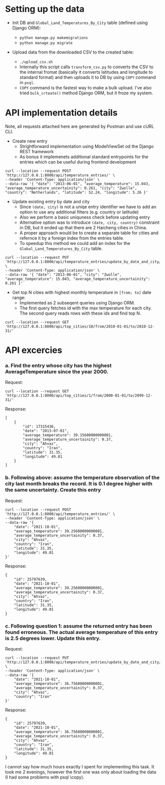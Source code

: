 # Setting up the data

* Init DB and `Global_Land_Temperatures_By_City` table (defined using Django ORM):
  * `python manage.py makemigrations`
  * `python manage.py migrate`

* Upload data from the downloaded CSV to the created table:
    * `./upload_csv.sh `
    * Internally this script calls `transform_csv.py` to converts the CSV to the internal fromat (basically it converts latitudes and longitude to standard format) and then uploads it to DB by using `COPY` command in `psql`.
    * `COPY` command is the fastest way to make a bulk upload. I've also tried `bulk_crteate()` method Django ORM, but it froze my system.

# API implementation details

Note, all requests attached here are generated by Postman and use cURL CLI.

* Create new entry
  * Strightforward implementation using ModelViewSet od the Django REST framework
  * As bonus it implemenets additional standard entrypoints for the entries which can be useful during frontend development
```
curl --location --request POST 'http://127.0.0.1:8000/api/temperature_entries/' \
--header 'Content-Type: application/json' \
--data-raw '{ "date": "2013-06-01", "average_temperature": 15.043, "average_temperature_uncertainity": 0.261, "city": "Zwolle", "country": "Netherlands", "latitude": 52.24, "longitude": 5.26 }'
```

* Update existing entry by date and city
  * Since `(date, city)` is not a uniqe entry identifier we have to add an option to use any additional filters (e.g. country or latitude)
  * Also we perform a basic uniquness check before updating entry
  * Alternative option was to introduce `(date, city, country)` constraint in DB, but it ended up that there are 2 Haicheng cities in China.
  * A proper approach would be to create a separate table for cities and refernce it by a foreign index from the entries table.
  * To speedup this method we could add an index for the `Global_Land_Temperatures_By_City` table.
```
curl --location --request PUT 'http://127.0.0.1:8000/api/temperature_entries/update_by_date_and_city/' \
--header 'Content-Type: application/json' \
--data-raw '{ "date": "2013-06-01", "city": "Zwolle",  "average_temperature": 15.043, "average_temperature_uncertainity": 0.261 }'
```

* Get top N cities with highest monthly temperature in `[from; to]` date range:
  * Implemented as 2 subseqent queries using Django ORM.
  * The first query fetches id with the max temperature for each city. The second query reads rows with these ids and find top N.
```
curl --location --request GET 'http://127.0.0.1:8000/api/top_cities/10/from/2010-01-01/to/2010-12-31/'
```

# API excercies

### a. Find the entry whose city has the highest AverageTemperature since the year 2000.

Request: 
```
curl --location --request GET 'http://127.0.0.1:8000/api/top_cities/1/from/2000-01-01/to/2099-12-31/'
```

Response: 
```
[
    {
        "id": 17315436,
        "date": "2013-07-01",
        "average_temperature": 39.15600000000001,
        "average_temperature_uncertainity": 0.37,
        "city": "Ahvaz",
        "country": "Iran",
        "latitude": 31.35,
        "longitude": 49.01
    }
]
```

### b. Following above: assume the temperature observation of the city last month breaks the record. It is 0.1 degree higher with the same uncertainty. Create this entry

Request:
```
curl --location --request POST 'http://127.0.0.1:8000/api/temperature_entries/' \
--header 'Content-Type: application/json' \
--data-raw '{
    "date": "2021-10-01",
    "average_temperature": 39.25600000000001,
    "average_temperature_uncertainity": 0.37,
    "city": "Ahvaz",
    "country": "Iran",
    "latitude": 31.35,
    "longitude": 49.01
}'
```

Response: 
```
{
    "id": 25797639,
    "date": "2021-10-01",
    "average_temperature": 39.25600000000001,
    "average_temperature_uncertainity": 0.37,
    "city": "Ahvaz",
    "country": "Iran",
    "latitude": 31.35,
    "longitude": 49.01
}
```

### c. Following question 1: assume the returned entry has been found erroneous. The actual average temperature of this entry is 2.5 degrees lower. Update this entry.

Request:
```
curl --location --request PUT 'http://127.0.0.1:8000/api/temperature_entries/update_by_date_and_city/' \
--header 'Content-Type: application/json' \
--data-raw '{
    "date": "2021-10-01",
    "average_temperature": 36.75600000000001,
    "average_temperature_uncertainity": 0.37,
    "city": "Ahvaz",
    "country": "Iran"
}'
```

Response:
```
{
    "id": 25797639,
    "date": "2021-10-01",
    "average_temperature": 36.75600000000001,
    "average_temperature_uncertainity": 0.37,
    "city": "Ahvaz",
    "country": "Iran",
    "latitude": 31.35,
    "longitude": 49.01
}
```

I cannot say how much hours exactly I spent for implementing this task. 
It took me 2 evenings, however the first one was only about loading the data (I had some problems with psql \copy). 
